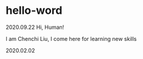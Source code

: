 # hello-word
2020.09.22
Hi, Human!

I am Chenchi Liu, I come here for learning new skills

2020.02.02
